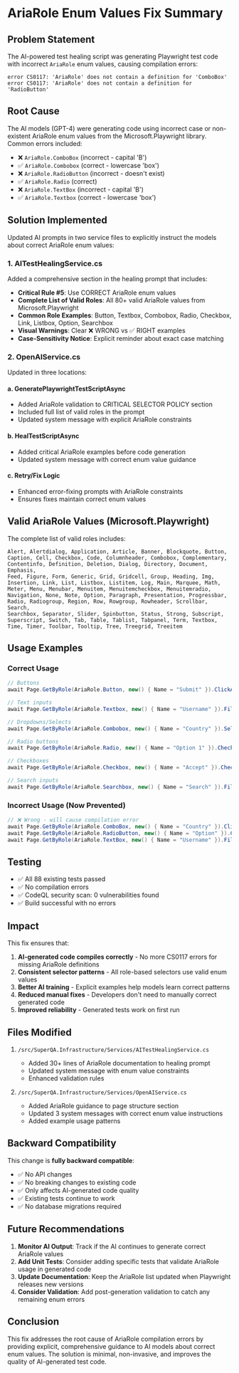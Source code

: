 # AriaRole Enum Values Fix Summary

## Problem Statement

The AI-powered test healing script was generating Playwright test code with incorrect `AriaRole` enum values, causing compilation errors:

```
error CS0117: 'AriaRole' does not contain a definition for 'ComboBox'
error CS0117: 'AriaRole' does not contain a definition for 'RadioButton'
```

## Root Cause

The AI models (GPT-4) were generating code using incorrect case or non-existent AriaRole enum values from the Microsoft.Playwright library. Common errors included:

- ❌ `AriaRole.ComboBox` (incorrect - capital 'B')
- ✅ `AriaRole.Combobox` (correct - lowercase 'box')
- ❌ `AriaRole.RadioButton` (incorrect - doesn't exist)
- ✅ `AriaRole.Radio` (correct)
- ❌ `AriaRole.TextBox` (incorrect - capital 'B')
- ✅ `AriaRole.Textbox` (correct - lowercase 'box')

## Solution Implemented

Updated AI prompts in two service files to explicitly instruct the models about correct AriaRole enum values:

### 1. AITestHealingService.cs

Added a comprehensive section in the healing prompt that includes:

- **Critical Rule #5**: Use CORRECT AriaRole enum values
- **Complete List of Valid Roles**: All 80+ valid AriaRole values from Microsoft.Playwright
- **Common Role Examples**: Button, Textbox, Combobox, Radio, Checkbox, Link, Listbox, Option, Searchbox
- **Visual Warnings**: Clear ❌ WRONG vs ✅ RIGHT examples
- **Case-Sensitivity Notice**: Explicit reminder about exact case matching

### 2. OpenAIService.cs

Updated in three locations:

#### a. GeneratePlaywrightTestScriptAsync
- Added AriaRole validation to CRITICAL SELECTOR POLICY section
- Included full list of valid roles in the prompt
- Updated system message with explicit AriaRole constraints

#### b. HealTestScriptAsync  
- Added critical AriaRole examples before code generation
- Updated system message with correct enum value guidance

#### c. Retry/Fix Logic
- Enhanced error-fixing prompts with AriaRole constraints
- Ensures fixes maintain correct enum values

## Valid AriaRole Values (Microsoft.Playwright)

The complete list of valid roles includes:

```
Alert, Alertdialog, Application, Article, Banner, Blockquote, Button,
Caption, Cell, Checkbox, Code, Columnheader, Combobox, Complementary,
Contentinfo, Definition, Deletion, Dialog, Directory, Document, Emphasis,
Feed, Figure, Form, Generic, Grid, Gridcell, Group, Heading, Img,
Insertion, Link, List, Listbox, Listitem, Log, Main, Marquee, Math,
Meter, Menu, Menubar, Menuitem, Menuitemcheckbox, Menuitemradio,
Navigation, None, Note, Option, Paragraph, Presentation, Progressbar,
Radio, Radiogroup, Region, Row, Rowgroup, Rowheader, Scrollbar, Search,
Searchbox, Separator, Slider, Spinbutton, Status, Strong, Subscript,
Superscript, Switch, Tab, Table, Tablist, Tabpanel, Term, Textbox,
Time, Timer, Toolbar, Tooltip, Tree, Treegrid, Treeitem
```

## Usage Examples

### Correct Usage

```csharp
// Buttons
await Page.GetByRole(AriaRole.Button, new() { Name = "Submit" }).ClickAsync();

// Text inputs
await Page.GetByRole(AriaRole.Textbox, new() { Name = "Username" }).FillAsync("user");

// Dropdowns/Selects
await Page.GetByRole(AriaRole.Combobox, new() { Name = "Country" }).SelectOptionAsync("USA");

// Radio buttons
await Page.GetByRole(AriaRole.Radio, new() { Name = "Option 1" }).CheckAsync();

// Checkboxes
await Page.GetByRole(AriaRole.Checkbox, new() { Name = "Accept" }).CheckAsync();

// Search inputs
await Page.GetByRole(AriaRole.Searchbox, new() { Name = "Search" }).FillAsync("query");
```

### Incorrect Usage (Now Prevented)

```csharp
// ❌ Wrong - will cause compilation error
await Page.GetByRole(AriaRole.ComboBox, new() { Name = "Country" }).ClickAsync();
await Page.GetByRole(AriaRole.RadioButton, new() { Name = "Option" }).CheckAsync();
await Page.GetByRole(AriaRole.TextBox, new() { Name = "Username" }).FillAsync("user");
```

## Testing

- ✅ All 88 existing tests passed
- ✅ No compilation errors
- ✅ CodeQL security scan: 0 vulnerabilities found
- ✅ Build successful with no errors

## Impact

This fix ensures that:

1. **AI-generated code compiles correctly** - No more CS0117 errors for missing AriaRole definitions
2. **Consistent selector patterns** - All role-based selectors use valid enum values
3. **Better AI training** - Explicit examples help models learn correct patterns
4. **Reduced manual fixes** - Developers don't need to manually correct generated code
5. **Improved reliability** - Generated tests work on first run

## Files Modified

1. `/src/SuperQA.Infrastructure/Services/AITestHealingService.cs`
   - Added 30+ lines of AriaRole documentation to healing prompt
   - Updated system message with enum value constraints
   - Enhanced validation rules

2. `/src/SuperQA.Infrastructure/Services/OpenAIService.cs`
   - Added AriaRole guidance to page structure section
   - Updated 3 system messages with correct enum value instructions
   - Added example usage patterns

## Backward Compatibility

This change is **fully backward compatible**:

- ✅ No API changes
- ✅ No breaking changes to existing code
- ✅ Only affects AI-generated code quality
- ✅ Existing tests continue to work
- ✅ No database migrations required

## Future Recommendations

1. **Monitor AI Output**: Track if the AI continues to generate correct AriaRole values
2. **Add Unit Tests**: Consider adding specific tests that validate AriaRole usage in generated code
3. **Update Documentation**: Keep the AriaRole list updated when Playwright releases new versions
4. **Consider Validation**: Add post-generation validation to catch any remaining enum errors

## Conclusion

This fix addresses the root cause of AriaRole compilation errors by providing explicit, comprehensive guidance to AI models about correct enum values. The solution is minimal, non-invasive, and improves the quality of AI-generated test code.
